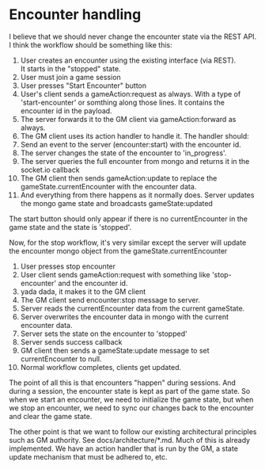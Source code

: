 # Encounter handling

I believe that we should never change the encounter state via the REST API.  
I think the workflow should be something like this:

1. User creates an encounter using the existing interface (via REST).  
It starts in the "stopped" state.
2. User must join a game session
3. User presses "Start Encounter" button
4. User's client sends a gameAction:request as always.  With a type of 'start-encounter' or
   somthing along those lines.  It contains the encounter id in the payload.
5. The server forwards it to the GM client via gameAction:forward as always.
6. The GM client uses its action handler to handle it.  The handler should:
7. Send an event to the server (encounter:start) with the encounter id.
8. The server changes the state of the encounter to 'in_progress'.
9. The server queries the full encounter from mongo and returns it in the socket.io callback
10. The GM client then sends gameAction:update to replace the gameState.currentEncounter with the encounter data.
11. And everything from there happens as it normally does.   Server updates the mongo game state and broadcasts gameState:updated

The start button should only appear if there is no currentEncounter in the game state and the state is 'stopped'.

Now, for the stop workflow, it's very similar except the server will update the encounter mongo object from the gameState.currentEncounter 
1. User presses stop encounter
2. User client sends gameAction:request with something like 'stop-encounter' and the encounter id.
3. yada dada, it makes it to the GM client
4. The GM client send encounter:stop message to server.
5. Server reads the currentEncounter data from the current gameState.
6. Server overwrites the encounter data in mongo with the current encounter data.
7. Server sets the state on the encounter to 'stopped'
8. Server sends success callback
9. GM client then sends a gameState:update message to set currentEncounter to null.
10. Normal workflow completes, clients get updated.


The point of all this is that encounters "happen" during sessions.  And during a session, the encounter state is kept as part of the game state.  So when we start an encounter, we need to initialize the game state, but when we stop an encounter, we need to sync our changes back to the encounter and clear the game state.

The other point is that we want to follow our existing architectural principles such as GM authority.  See docs/architecture/*.md.  Much of this is already implemented.  We have an action handler that is run by the GM, a state update mechanism that must be adhered to, etc.


